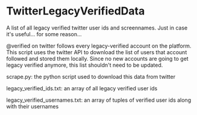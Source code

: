 # TwitterLegacyVerifiedData
A list of all legacy verified twitter user ids and screennames. Just in case it's useful... for some reason...

@verified on twitter follows every legacy-verified account on the platform. This script uses the twitter API to download the list of users that account followed and stored them locally. Since no new accounts are going to get legacy verified anymore, this list shouldn't need to be updated.



scrape.py: the python script used to download this data from twitter  

legacy_verified_ids.txt: an array of all legacy verified user ids  

legacy_verified_usernames.txt: an array of tuples of verified user ids along with their usernames  

